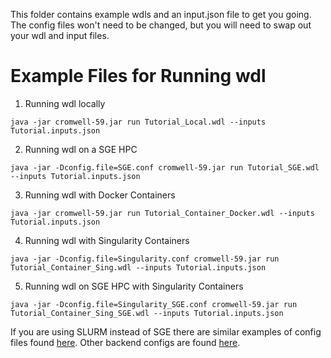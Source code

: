 This folder contains example wdls and an input.json file to get you going. The config files won't need to be changed, but you will need to swap out your wdl and input files. 

# Example Files for Running wdl

1. Running wdl locally

`java -jar cromwell-59.jar run Tutorial_Local.wdl --inputs Tutorial.inputs.json`

2. Running wdl on a SGE HPC

`java -jar -Dconfig.file=SGE.conf cromwell-59.jar run Tutorial_SGE.wdl --inputs Tutorial.inputs.json`

3. Running wdl with Docker Containers

`java -jar cromwell-59.jar run Tutorial_Container_Docker.wdl --inputs Tutorial.inputs.json`

4. Running wdl with Singularity Containers

`java -jar -Dconfig.file=Singularity.conf cromwell-59.jar run Tutorial_Container_Sing.wdl --inputs Tutorial.inputs.json`

5. Running wdl on SGE HPC with Singularity Containers

`java -jar -Dconfig.file=Singularity_SGE.conf cromwell-59.jar run Tutorial_Container_Sing_SGE.wdl --inputs Tutorial.inputs.json`


If you are using SLURM instead of SGE there are similar examples of config files found [here](https://cromwell.readthedocs.io/en/stable/tutorials/Containers/#configuring-cromwell-for-singularity). Other backend configs are found [here](https://github.com/broadinstitute/cromwell/tree/develop/cromwell.example.backends). 
